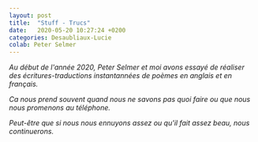```yaml
---
layout: post
title:  "Stuff - Trucs"
date:   2020-05-20 10:27:24 +0200
categories: Desaubliaux-Lucie
colab: Peter Selmer
---
```


*Au début de l'année 2020, Peter Selmer et moi avons essayé de réaliser des écritures-traductions instantannées de poèmes en anglais et en français.*

*Ca nous prend souvent quand nous ne savons pas quoi faire ou que nous nous promenons au téléphone.*

*Peut-être que si nous nous ennuyons assez ou qu'il fait assez beau, nous continuerons.*
